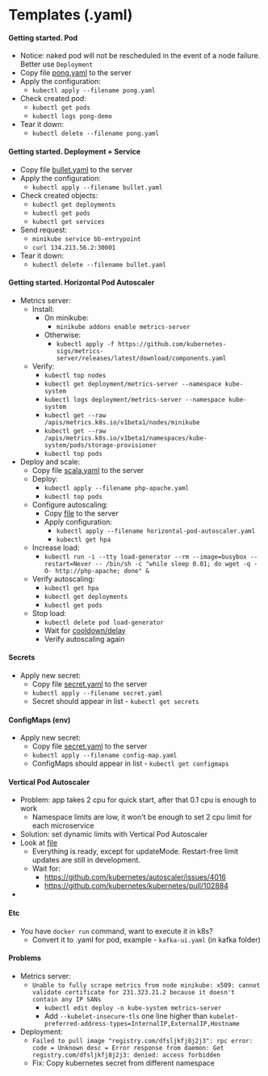 # Templates (.yaml)
#### Getting started. Pod
* Notice: naked pod will not be rescheduled in the event of a node failure. Better use `Deployment`
* Copy file [pong.yaml](extras/pong.yaml) to the server
* Apply the configuration:
    *  `kubectl apply --filename pong.yaml`
* Check created pod:
    * `kubectl get pods`
    * `kubectl logs pong-demo`
* Tear it down:
    * `kubectl delete --filename pong.yaml`

#### Getting started. Deployment + Service
* Copy file [bullet.yaml](extras/bullet.yaml) to the server
* Apply the configuration:
    *  `kubectl apply --filename bullet.yaml`
* Check created objects:
    * `kubectl get deployments`
    * `kubectl get pods`
    * `kubectl get services`
* Send request:
    * `minikube service bb-entrypoint`
    * `curl 134.213.56.2:30001`
* Tear it down:
    * `kubectl delete --filename bullet.yaml`

#### Getting started. Horizontal Pod Autoscaler
* Metrics server:
    * Install:
        * On minikube:
            * `minikube addons enable metrics-server`
        * Otherwise:
            * `kubectl apply -f https://github.com/kubernetes-sigs/metrics-server/releases/latest/download/components.yaml`
    * Verify:
        * `kubectl top nodes`
        * `kubectl get deployment/metrics-server --namespace kube-system`
        * `kubectl logs deployment/metrics-server --namespace kube-system`
        * `kubectl get --raw /apis/metrics.k8s.io/v1beta1/nodes/minikube`
        * `kubectl get --raw /apis/metrics.k8s.io/v1beta1/namespaces/kube-system/pods/storage-provisioner`
        * `kubectl top pods`
* Deploy and scale:
    * Copy file [scala.yaml](extras/php-apache.yaml) to the server
    * Deploy:
        * `kubectl apply --filename php-apache.yaml`
        * `kubectl top pods`        
    * Configure autoscaling:
        * Copy [file](extras/horizontal-pod-autoscaler.yaml) to the server 
        * Apply configuration:
            * `kubectl apply --filename horizontal-pod-autoscaler.yaml`
            * `kubectl get hpa`
    * Increase load:
        * `kubectl run -i --tty load-generator --rm --image=busybox --restart=Never -- /bin/sh -c "while sleep 0.01; do wget -q -O- http://php-apache; done" &`
    * Verify autoscaling:
        * `kubectl get hpa`
        * `kubectl get deployments`
        * `kubectl get pods`
    * Stop load:
        * `kubectl delete pod load-generator`
        * Wait for [cooldown/delay](https://kubernetes.io/docs/tasks/run-application/horizontal-pod-autoscale/#support-for-cooldown-delay)
        * Verify autoscaling again

#### Secrets
* Apply new secret:
    * Copy file [secret.yaml](extras/secret.yaml) to the server
    * `kubectl apply --filename secret.yaml`
    * Secret should appear in list - `kubectl get secrets`

#### ConfigMaps (env)
* Apply new secret:
    * Copy file [secret.yaml](extras/config-map.yaml) to the server
    * `kubectl apply --filename config-map.yaml`
    * ConfigMaps should appear in list - `kubectl get configmaps`
    
#### Vertical Pod Autoscaler
* Problem: app takes 2 cpu for quick start, after that 0.1 cpu is enough to work
    * Namespace limits are low, it won't be enough to set 2 cpu limit for each microservice
* Solution: set dynamic limits with Vertical Pod Autoscaler
* Look at [file](extras/vertical-pod-autoscaler.yaml)
    * Everything is ready, except for updateMode. Restart-free limit updates are still in development.
    * Wait for:
        * https://github.com/kubernetes/autoscaler/issues/4016
        * https://github.com/kubernetes/kubernetes/pull/102884
* 

#### Etc
* You have `docker run` command, want to execute it in k8s?
    * Convert it to .yaml for pod, example - `kafka-ui.yaml` (in kafka folder)

#### Problems
* Metrics server:
    * `Unable to fully scrape metrics from node minikube: x509: cannot validate certificate for 231.323.21.2 because it doesn't contain any IP SANs`
        * `kubectl edit deploy -n kube-system metrics-server`
        * Add `--kubelet-insecure-tls` one line higher than `kubelet-preferred-address-types=InternalIP,ExternalIP,Hostname`
* Deployment:
    * `Failed to pull image "registry.com/dfsljkfj8j2j3": rpc error: code = Unknown desc = Error response from daemon: Get registry.com/dfsljkfj8j2j3: denied: access forbidden`
    * Fix: Copy kubernetes secret from different namespace
 